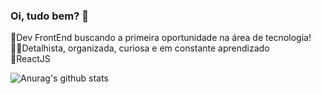 ### Oi, tudo bem? 👋
🏃Dev FrontEnd buscando a primeira oportunidade na área de tecnologia!<br>
🙋🏻Detalhista, organizada, curiosa e em constante aprendizado<br>
💜ReactJS<p>

![Anurag's github stats](https://github-readme-stats.vercel.app/api?username=danighoul&show_icons=true&theme=dark)
